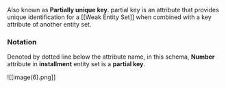 
Also known as **Partially unique key**. 
partial key is an attribute that provides unique identification for a [[Weak Entity Set]] when combined with a key attribute of another entity set.

### Notation
Denoted by dotted line below the attribute name, in this schema, **Number** attribute in **installment** entity set is a **partial key**.

![[image(6).png]]